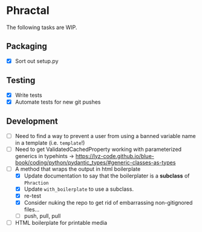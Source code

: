 # Phractal
The following tasks are WIP.

## Packaging
- [x] Sort out setup.py

## Testing
- [x] Write tests
- [x] Automate tests for new git pushes

## Development
- [ ] Need to find a way to prevent a user from using a banned variable name in a template (i.e. `template`!)
- [ ] Need to get ValidatedCachedProperty working with parameterized generics in typehints -> https://lyz-code.github.io/blue-book/coding/python/pydantic_types/#generic-classes-as-types
- [ ] A method that wraps the output in html boilerplate
  - [x] Update documentation to say that the boilerplater is a **subclass** of `Phraction`
  - [x] Update `with_boilerplate` to use a subclass.
  - [x] re-test
  - [x] Consider nuking the repo to get rid of embarrassing non-gitignored files...
  - [ ] push, pull, pull
- [ ] HTML boilerplate for printable media